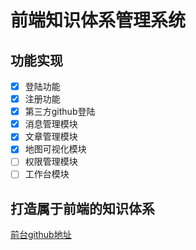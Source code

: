 # 前端知识体系管理系统

## 功能实现
* [x] 登陆功能
* [x] 注册功能
* [x] 第三方github登陆
* [x] 消息管理模块
* [x] 文章管理模块
* [x] 地图可视化模块
* [ ] 权限管理模块
* [ ] 工作台模块

## 打造属于前端的知识体系
[前台github地址](https://github.com/qiugu/node-egg)
